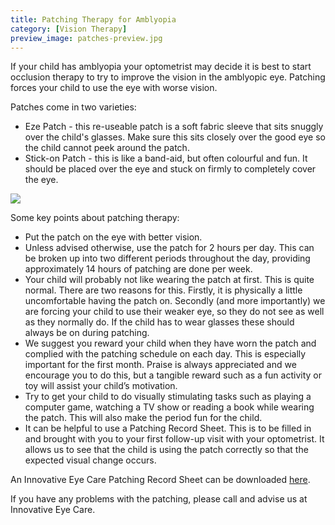 ```yaml
---
title: Patching Therapy for Amblyopia
category: [Vision Therapy]
preview_image: patches-preview.jpg
---
```


If your child has amblyopia your optometrist may decide it is best to start occlusion therapy to try to improve the vision in the amblyopic eye. Patching forces your child to use the eye with worse vision. 

Patches come in two varieties:

   * Eze Patch - this re-useable patch is a soft fabric sleeve that sits snuggly over the child's glasses. Make sure this sits closely over the good eye so the child cannot peek around the patch.
   *  Stick-on Patch - this is like a band-aid, but often colourful and fun. It should be placed over the eye and stuck on firmly to completely cover the eye.

![](patches.jpg)

Some key points about patching therapy:

  * Put the patch on the eye with better vision.
  * Unless advised otherwise, use the patch for 2 hours per day. This can be broken up into two different periods throughout the day, providing approximately 14 hours of patching are done per week.
  * Your child will probably not like wearing the patch at first. This is quite normal. There are two reasons for this. Firstly, it is physically a little uncomfortable having the patch on. Secondly (and more importantly) we are forcing your child to use their weaker eye, so they do not see as well as they normally do. If the child has to wear glasses these should always be on during patching.
  * We suggest you reward your child when they have worn the patch and complied with the patching schedule on each day. This is especially important for the first month. Praise is always appreciated and we encourage you to do this, but a tangible reward such as a fun activity or toy will assist your child’s motivation.
  * Try to get your child to do visually stimulating tasks such as playing a computer game, watching a TV show or reading a book while wearing the patch. This will also make the period fun for the child.
  * It can be helpful to use a Patching Record Sheet. This is to be filled in and brought with you to your first follow-up visit with your optometrist. It allows us to see that the child is using the patch correctly so that the expected visual change occurs. 

An Innovative Eye Care Patching Record Sheet can be downloaded [here](https://d1hd12f7n4y2a6.cloudfront.net/innovative-eye-care%2F2bb6c19d-5984-4e3e-9267-852b802f74a9_patchingrecordsheet.pdf).

If you have any problems with the patching, please call and advise us at Innovative Eye Care.
